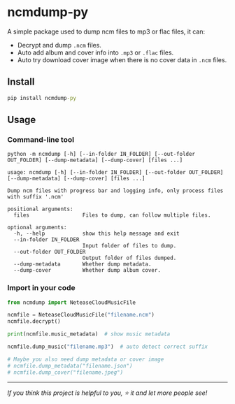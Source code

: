 # ncmdump-py

A simple package used to dump ncm files to mp3 or flac files, it can:

- Decrypt and dump `.ncm` files.
- Auto add album and cover info into `.mp3` or `.flac` files.
- Auto try download cover image when there is no cover data in `.ncm` files.

## Install

```bat
pip install ncmdump-py
```

## Usage

### Command-line tool

```plain
python -m ncmdump [-h] [--in-folder IN_FOLDER] [--out-folder OUT_FOLDER] [--dump-metadata] [--dump-cover] [files ...]
```

```plain
usage: ncmdump [-h] [--in-folder IN_FOLDER] [--out-folder OUT_FOLDER] [--dump-metadata] [--dump-cover] [files ...]

Dump ncm files with progress bar and logging info, only process files with suffix '.ncm'

positional arguments:
  files                 Files to dump, can follow multiple files.

optional arguments:
  -h, --help            show this help message and exit
  --in-folder IN_FOLDER
                        Input folder of files to dump.
  --out-folder OUT_FOLDER
                        Output folder of files dumped.
  --dump-metadata       Whether dump metadata.
  --dump-cover          Whether dump album cover.
```

### Import in your code

```python
from ncmdump import NeteaseCloudMusicFile

ncmfile = NeteaseCloudMusicFile("filename.ncm")
ncmfile.decrypt()

print(ncmfile.music_metadata)  # show music metadata

ncmfile.dump_music("filename.mp3")  # auto detect correct suffix

# Maybe you also need dump metadata or cover image
# ncmfile.dump_metadata("filename.json")  
# ncmfile.dump_cover("filename.jpeg")
```

---

*If you think this project is helpful to you, :star: it and let more people see!*

